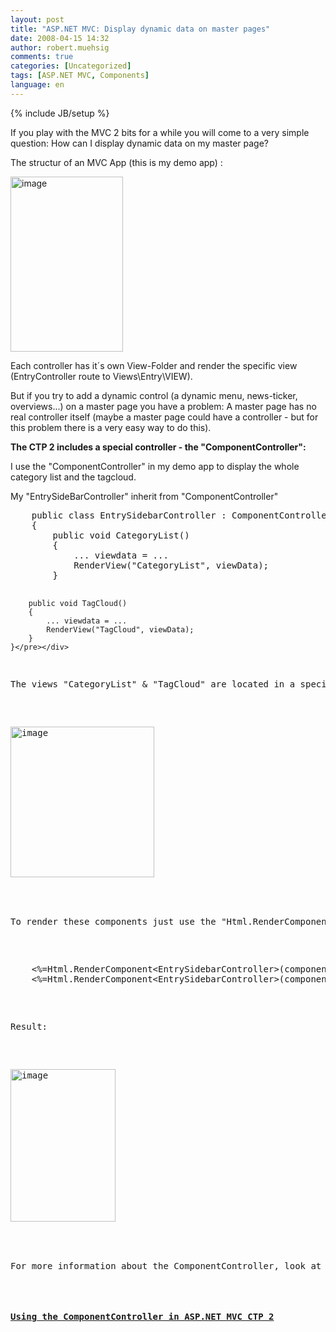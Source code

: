 ```yaml
---
layout: post
title: "ASP.NET MVC: Display dynamic data on master pages"
date: 2008-04-15 14:32
author: robert.muehsig
comments: true
categories: [Uncategorized]
tags: [ASP.NET MVC, Components]
language: en
---
```

{% include JB/setup %}
<p>If you play with the MVC 2 bits for a while you will come to a very simple question: How can I display dynamic data on my master page?</p>
<p>The structur of an MVC App (this is my demo app) :</p>
<p><a href="{{BASE_PATH}}/assets/wp-images-en/image9.png"><img style="border-top-width: 0px; border-left-width: 0px; border-bottom-width: 0px; border-right-width: 0px" height="280" alt="image" src="{{BASE_PATH}}/assets/wp-images-en/image-thumb9.png" width="180" border="0" /></a> </p>
<p>Each controller has it&#180;s own View-Folder and render the specific view (EntryController route to Views\Entry\VIEW).</p>
<p>But if you try to add a dynamic control (a dynamic menu, news-ticker, overviews...) on a master page you have a problem: A master page has no real controller itself (maybe a master page could have a controller - but for this problem there is a very easy way to do this).</p>
<p><strong>The CTP 2 includes a special controller - the &quot;ComponentController&quot;:</strong></p>
<p>I use the &quot;ComponentController&quot; in my demo app to display the whole category list and the tagcloud.</p>
<p>My &quot;EntrySideBarController&quot; inherit from &quot;ComponentController&quot;</p>  <div class="wlWriterSmartContent" id="scid:812469c5-0cb0-4c63-8c15-c81123a09de7:2071a403-8ba7-4f19-86ac-ba9166e7676b" style="padding-right: 0px; display: inline; padding-left: 0px; float: none; padding-bottom: 0px; margin: 0px; padding-top: 0px"><pre name="code" class="c#">    public class EntrySidebarController : ComponentController
    {
        public void CategoryList()
        {
            ... viewdata = ...
            RenderView("CategoryList", viewData);
        }

        public void TagCloud()
        {
            ... viewdata = ...
            RenderView("TagCloud", viewData);
        }
    }</pre></div>

<p>The views &quot;CategoryList&quot; &amp; &quot;TagCloud&quot; are located in a special folder (root\Components\CONTROLLERNAME\Views\VIEWNAME):</p>

<p><a href="{{BASE_PATH}}/assets/wp-images-en/image10.png"><img style="border-top-width: 0px; border-left-width: 0px; border-bottom-width: 0px; border-right-width: 0px" height="241" alt="image" src="{{BASE_PATH}}/assets/wp-images-en/image-thumb10.png" width="230" border="0" /></a>&#160;</p>

<p>To render these components just use the &quot;Html.RenderComponent&quot; method (is similar to a usercontrol) :</p>

<div class="wlWriterSmartContent" id="scid:812469c5-0cb0-4c63-8c15-c81123a09de7:e3d7bcb9-5b32-4c74-a210-1c293e069830" style="padding-right: 0px; display: inline; padding-left: 0px; float: none; padding-bottom: 0px; margin: 0px; padding-top: 0px"><pre name="code" class="c#">    &lt;%=Html.RenderComponent&lt;EntrySidebarController&gt;(component =&gt; component.CategoryList())%&gt;
    &lt;%=Html.RenderComponent&lt;EntrySidebarController&gt;(component =&gt; component.TagCloud())%&gt;</pre></div>

<p>Result:</p>

<p><a href="{{BASE_PATH}}/assets/wp-images-en/image11.png"><img style="border-top-width: 0px; border-left-width: 0px; border-bottom-width: 0px; border-right-width: 0px" height="244" alt="image" src="{{BASE_PATH}}/assets/wp-images-en/image-thumb11.png" width="168" border="0" /></a>&#160;</p>

<p>For more information about the ComponentController, look at this post: </p>

<h4><a href="http://weblogs.asp.net/mikebosch/archive/2008/03/10/using-the-componentcontroller-in-asp-net-mvc.aspx">Using the ComponentController in ASP.NET MVC CTP 2</a></h4>
